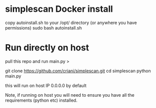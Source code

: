 # simplescan Docker install
copy autoinstall.sh to your /opt/ directory (or anywhere you have permissions)
sudo bash autoinstall.sh

# Run directly on host
pull this repo and run main.py > 

git clone https://github.com/criani/simplescan.git
cd simplescan
python main.py


this will run on host IP 0.0.0.0 by default

Note, if running on host you will need to ensure you have all the requirements (python etc) installed. 
